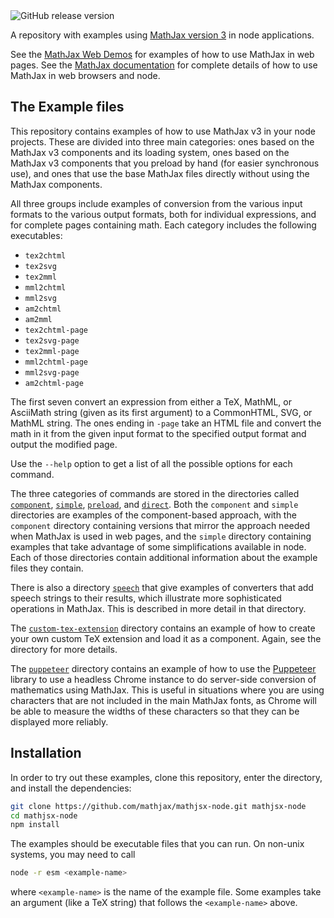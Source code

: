 <img class="shield" alt="GitHub release version" src="https://img.shields.io/github/v/release/mathjax/MathJax-src.svg?sort=semver">

A repository with examples using [MathJax version 3](https://github.com/mathjax/MathJax-src) in node applications.

See the [MathJax Web Demos](https://github.com/mathjax/MathJax-demos-web) for examples of how to use MathJax in web pages.  See the [MathJax documentation](https://docs.mathjax.org/) for complete details of how to use MathJax in web browsers and node.

## The Example files

This repository contains examples of how to use MathJax v3 in your node projects.  These are divided into three main categories:  ones based on the MathJax v3 components and its loading system, ones based on the MathJax v3 components that you preload by hand (for easier synchronous use), and ones that use the base MathJax files directly without using the MathJax components.

All three groups include examples of conversion from the various input formats to the various output formats, both for individual expressions, and for complete pages containing math.  Each category includes the following executables:

* `tex2chtml`
* `tex2svg`
* `tex2mml`
* `mml2chtml`
* `mml2svg`
* `am2chtml`
* `am2mml`
* `tex2chtml-page`
* `tex2svg-page`
* `tex2mml-page`
* `mml2chtml-page`
* `mml2svg-page`
* `am2chtml-page`

The first seven convert an expression from either a TeX, MathML, or AsciiMath string (given as its first argument) to a CommonHTML, SVG, or MathML string.  The ones ending in `-page` take an HTML file and convert the math in it from the given input format to the specified output format and output the modified page.

Use the `--help` option to get a list of all the possible options for each command.

The three categories of commands are stored in the directories called [`component`](component), [`simple`](simple), [`preload`](preload), and [`direct`](direct).  Both the `component` and `simple` directories are examples of the component-based approach, with the `component` directory containing versions that mirror the approach needed when MathJax is used in web pages, and the `simple` directory containing examples that take advantage of some simplifications available in node.  Each of those directories contain additional information about the example files they contain.

There is also a directory [`speech`](speech) that give examples of converters that add speech strings to their results, which illustrate more sophisticated operations in MathJax.  This is described in more detail in that directory.

The [`custom-tex-extension`](custom-tex-extension) directory contains an example of how to create your own custom TeX extension and load it as a component.  Again, see the directory for more details.

The [`puppeteer`](puppeteer) directory contains an example of how to use the [Puppeteer](https://developers.google.com/web/tools/puppeteer) library to use a headless Chrome instance to do server-side conversion of mathematics using MathJax.  This is useful in situations where you are using characters that are not included in the main MathJax fonts, as Chrome will be able to measure the widths of these characters so that they can be displayed more reliably.

## Installation

In order to try out these examples, clone this repository, enter the directory, and install the dependencies:

``` bash
git clone https://github.com/mathjax/mathjsx-node.git mathjsx-node
cd mathjsx-node
npm install
```

The examples should be executable files that you can run.  On non-unix systems, you may need to call

``` bash
node -r esm <example-name>
```

where `<example-name>` is the name of the example file.  Some examples take an argument (like a TeX string) that follows the `<example-name>` above.
